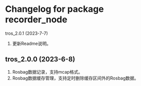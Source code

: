 # Changelog for package recorder_node

tros_2.0.1 (2023-7-7)
1. 更新Readme说明。

tros_2.0.0 (2023-6-8)
------------------
1. Rosbag数据记录，支持mcap格式。
2. Rosbag数据缓存管理，支持定时删除缓存区间外的Rosbag数据。